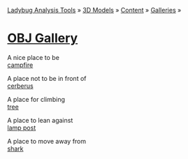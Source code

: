 ﻿[Ladybug Analysis Tools]( ../../../index.html  ) &raquo; [3D Models]( ../../index.html ) &raquo;
[Content]( ../../index.html ) &raquo; [Galleries]( ../index.html ) &raquo;

[OBJ Gallery]( index.html )
===


A nice place to be  
[campfire]( #https://rawgit.com/mrdoob/three.js/dev/examples/models/campfire/campfire.mtl#cx=7#cy=7#cz=7)  


A place not to be in front of  
[cerberus]( #https://mrdoob.github.io/three.js/examples/models/obj/cerberus/Cerberus.obj#cx=1#cy=0#cz=-2 )  


A place for climbing  
[tree]( #https://mrdoob.github.io/three.js/examples/models/obj/tree.obj#cx=1#cy=0#cz=1 )  


A place to lean against  
[lamp post]( #https://cdn.rawgit.com/tparisi/WebGLBook/master/models/LampPost/LampPost.obj#cx=-19#cy=4#cz=21#tx=3#ty=8 )


A place to move away from  
[shark]( #https://cdn.rawgit.com/josdirksen/threejs-cookbook/master/assets/models/shark/Shark.mtl#cx=-4#cy=-2#cz=13#tz=2 )

